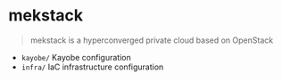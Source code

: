 # mekstack

> mekstack is a hyperconverged private cloud based on OpenStack

-   `kayobe/` Kayobe configuration
-   `infra/` IaC infrastructure configuration
